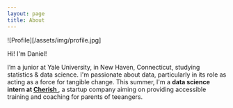```yaml
---
layout: page
title: About
---
```

![Profile][/assets/img/profile.jpg]


<div class="wide" markdown="1">

Hi! I'm Daniel!


I’m a junior at Yale University, in New Haven, Connecticut, studying <span class="evidence"> 
statistics & data science</span>. I'm passionate about data, particularly in its role as acting 
as a force for tangible change. This summer, I'm a  <strong> data science intern at <a href="https://www.hellocherish.com/"> 
Cherish </strong> </a>, a startup company aiming on providing accessible training and coaching for parents of teeangers.

</div>

